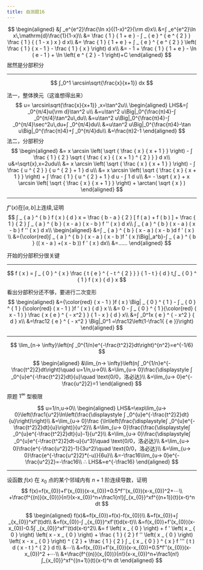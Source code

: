 ```yaml
---
title: 自测题16
---
```


$$
\begin{aligned}
&∫ _e^{e^2}\frac{\ln x}{(1-x)^2}{\rm d}x\\
&=∫ _e^{e^2}\ln x\,\mathrm{d}\frac{1}{1-x}\\
&= \frac { 1 } { 1 + e } - ∫ _ { e } ^ { e ^ { 2 } } \frac { 1 } { ( 1 - x ) x } d x\\
&= \frac { 1 } { 1 + e } + ∫ _ { e } ^ { e ^ { 2 } } \left( \frac { 1 } { x - 1 } - \frac { 1 } { x } \right) d x\\
&= - 1 + \frac { 1 } { 1 + e } - \ln ( e - 1 ) + \ln \left( e ^ { 2 } - 1 \right)+C
\end{aligned}
$$
居然是分部积分

---

$$
∫_0^1 \arcsin\sqrt{\frac{x}{x+1}} dx
$$

法一，整体换元（这谁想得出来）
$$
u= \arcsin\sqrt{\frac{x}{x+1}} ,x=\tan^2u\\
\begin{aligned}
LHS&=∫ _0^{π/4}u{\rm d}\tan^2 u\\
&=u\tan^2 u\Big|_0^{\frac{π}4}-∫ _0^{π/4}\tan^2u\,du\\
&=u\tan^2 u\Big|_0^{\frac{π}4}-∫ _0^{π/4}\sec^2u\,du+∫ _0^{π/4}du\\
&=u\tan^2 u\Big|_0^{\frac{π}4}-\tan u\Big|_0^{\frac{π}4}+∫ _0^{π/4}du\\
&=\frac{π}2-1
\end{aligned}
$$
法二，分部积分
$$
\begin{aligned}
&= x \arcsin \left( \sqrt { \frac { x } { x + 1 } } \right) - ∫ \frac { 1 } { 2 } \sqrt { \frac { x } { ( x + 1 ) ^ { 2 } } } d x\\
u&=\sqrt{x},x=2udu\\
&= x \arcsin \left( \sqrt { \frac { x } { x + 1 } } \right) - ∫ \frac { u ^ { 2 } } { u ^ { 2 } + 1 } d u\\
&= x \arcsin \left( \sqrt { \frac { x } { x + 1 } } \right) + ∫ \frac { 1 } { u ^ { 2 } + 1 } d u - ∫ 1 d u\\
&= - \sqrt { x } + x \arcsin \left( \sqrt { \frac { x } { x + 1 } } \right) + \arctan( \sqrt { x } )
\end{aligned}
$$

---
$f''(x)$在$[a,b]$上连续,证明
$$
∫ _ { a } ^ { b } f ( x ) { d } x = \frac { b - a } { 2 } [ f ( a ) + f ( b ) ] + \frac { 1 } { 2 } ∫ _ { a } ^ { b } ( x - a ) ( x - b ) f '' ( x ) d x\\
∫ _ { a } ^ { b } ( x - a ) ( x - b ) f '' ( x ) d x\\
\begin{aligned}
&=∫ _ { a } ^ { b } ( x - a ) ( x - b )d f ' ( x ) \\
&={\color{red}∫ _ { a } ^ { b } ( x - a ) ( x - b )f ' ( x )\Big|_a^b}-∫ _ { a } ^ { b } (( x - a ) +( x - b )) f ' ( x ) dx\\
&=……
\end{aligned}
$$

开始的分部积分很关键

---

$$
 f ( x ) = ∫ _ { 0 } ^ { x } \frac { t { e } ^ { - t ^ { 2 } } } { 1 - t } { d } t,∫ _ { 0 } ^ { 1 } f ( x ) { d } x
$$

看出分部积分还不够，要进行二次变形
$$
\begin{aligned}
&={\color{red} ( x - 1 ) }f ( x ) \Big| _ { 0 } ^ { 1 } - ∫ _ { 0 } ^ { 1 } {\color{red} ( x - 1 ) }f ' ( x ) { d } x \\
&= 0 - ∫ _ { 0 } ^ { 1 }{\color{red} ( x - 1 ) } \frac { x { e } ^ { - x^2 } } { 1 - x } { d } x\\
&=∫ _0^1x { e } ^ { - x^2 } { d } x\\
&=\frac12 { e } ^ { - x^2 } \Big|_0^1
=\frac12\left(1-\frac1{ { e }}\right)
\end{aligned}
$$

---

$$
\lim_{n→ \infty}\left(n∫ _0^{1/n}e^{-\frac{t^2}2}dt\right)^{n^2}=e^{-1/6}
$$

$$
\begin{aligned}
&\lim_{n→ \infty}\left(n∫ _0^{1/n}e^{-\frac{t^2}2}dt\right)\quad u=1/n,u→0\\
&=\lim_{u→ 0}\frac{\displaystyle ∫ _0^{u}e^{-\frac{t^2}2}dt}{u}\quad \text{0/0，洛必达}\\
&=\lim_{u→ 0}e^{-\frac{u^2}2}=1
\end{aligned}
$$

原题 $1^{\infty}$ 型极限

$$
u=1/n,u→0\\
\begin{aligned}
LHS&=\exp\lim_{u→ 0}\left(\frac1{u^2}\ln\left(\frac{\displaystyle ∫ _0^{u}e^{-\frac{t^2}2}dt}{u}\right)\right)\\
&=\lim_{u→ 0}\frac {\ln\left(\frac{\displaystyle∫ _0^{u}e^{-\frac{t^2}2}dt}{u}\right)}{u^2}\\
&=\lim_{u→ 0}\frac{\frac{\displaystyle∫ _0^{u}e^{-\frac{t^2}2}dt}{u}-1}{u^2}\\
&=\lim_{u→ 0}\frac{\displaystyle∫ _0^{u}e^{-\frac{t^2}2}dt-u}{u^3}\quad \text{0/0，洛必达}\\
&=\lim_{u→ 0}\frac{e^{-\frac{u^2}2}-1}{3u^2}\quad \text{0/0，洛必达}\\
&=\lim_{u→ 0}\frac{e^{-\frac{u^2}2}*(-u)}{6u}\\
&=-\frac16\lim_{u→ 0}e^{-\frac{u^2}2}=-\frac16\\
∴ LHS&=e^{-\frac16}
\end{aligned}
$$

---

设函数 $f(x)$ 在 $x_{0}$ 点的某个邻域内有 $n+1$ 阶连续导数，证明
$$
f(x)=f(x_{0})+f'(x_{0})(x-x_{0})+0.5*f''(x_{0})(x-x_{0})^2+⋯\\
+\frac{f^{(n)}(x_{0})}{n!}(x-x_{0})^n+\frac1{n!}∫_{x_{0}}^xf^{(n+1)}(t)(x-t)^n dt
$$

$$
\begin{aligned}
f(x)&=f(x_{0})+f(x)-f(x_{0})\\
&=f(x_{0})+∫ _{x_{0}}^xf'(t)dt\\
&=f(x_{0})-∫ _{x_{0}}^xf'(t)d(x-t)\\
&=f(x_{0})+f'(x_{0})(x-x_{0})-0.5∫ _{x_{0}}^xf''(t)d(x-t)^2\\
&= f \left( x _ { 0 } \right) + f ' \left( x _ { 0 } \right) \left( x - x _ { 0 } \right) + \frac { 1 } { 2 } f '' \left( x _ { 0 } \right) \left( x - x _ { 0 } \right) ^ { 2 } + \frac { 1 } { 2 } ∫ _ { x _ { 0 } } ^ { x } f ''' ( t ) d ( x - t ) ^ { 2 } d t\\
&⋯\\
&=f(x_{0})+f'(x_{0})(x-x_{0})+0.5*f''(x_{0})(x-x_{0})^2
+⋯\\
&+\frac{f^{(n)}(x_{0})}{n!}(x-x_{0})^n+\frac1{n!}∫_{x_{0}}^xf^{(n+1)}(t)(x-t)^n dt
\end{aligned}
$$
